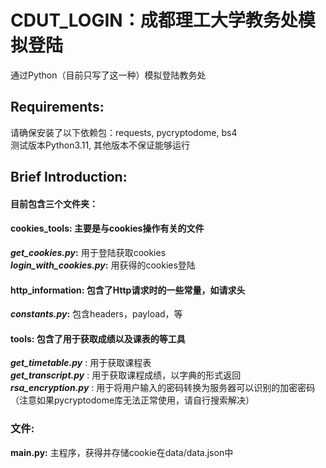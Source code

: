 # CDUT_LOGIN：成都理工大学教务处模拟登陆
通过Python（目前只写了这一种）模拟登陆教务处  
## Requirements:
请确保安装了以下依赖包：requests, pycryptodome, bs4   
测试版本Python3.11, 其他版本不保证能够运行
## Brief Introduction:
#### 目前包含三个文件夹：  
#### cookies_tools: 主要是与cookies操作有关的文件
**_get_cookies.py_:** 用于登陆获取cookies  
**_login_with_cookies.py_:** 用获得的cookies登陆
#### http_information: 包含了Http请求时的一些常量，如请求头
**_constants.py_:** 包含headers，payload，等
#### tools: 包含了用于获取成绩以及课表的等工具
**_get_timetable.py_** : 用于获取课程表  
**_get_transcript.py_** : 用于获取课程成绩，以字典的形式返回  
**_rsa_encryption.py_** : 用于将用户输入的密码转换为服务器可以识别的加密密码（注意如果pycryptodome库无法正常使用，请自行搜索解决）  

### 文件:
**main.py:** 主程序，获得并存储cookie在data/data.json中


